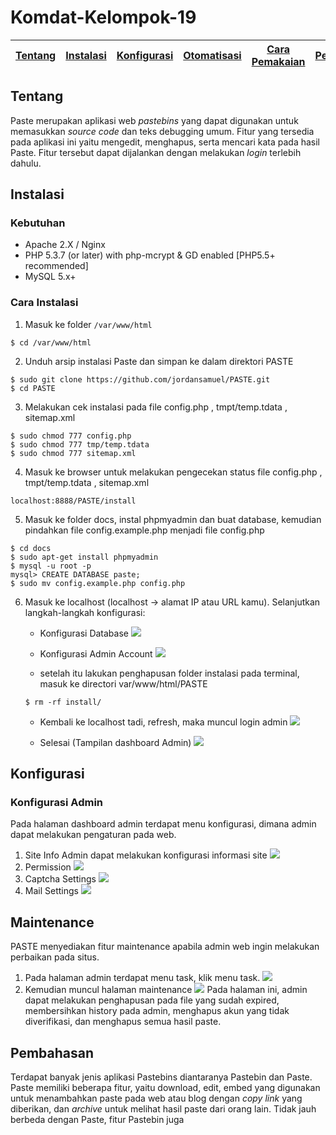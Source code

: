 # Komdat-Kelompok-19

[Tentang](#Tentang) | [Instalasi](#Instalasi) | [Konfigurasi](#Konfigurasi) | [Otomatisasi](#Otomatisasi) | [Cara Pemakaian](#Cara-Pemakaian) | [Pembahasan](#Pembahasan) | [Referensi](#referensi)
:---:|:---:|:---:|:---:|:---:|:---:|:---:

## Tentang
Paste merupakan aplikasi web *pastebins* yang dapat digunakan untuk memasukkan *source code* dan teks debugging umum. Fitur yang tersedia pada aplikasi ini yaitu mengedit, menghapus, serta mencari kata pada hasil Paste. Fitur tersebut dapat dijalankan dengan melakukan *login* terlebih dahulu.

## Instalasi

### Kebutuhan
- Apache 2.X / Nginx
- PHP 5.3.7 (or later) with php-mcrypt & GD enabled [PHP5.5+ recommended]
- MySQL 5.x+

### Cara Instalasi
1. Masuk ke folder ``` /var/www/html	```
```
$ cd /var/www/html
```

2. Unduh arsip instalasi Paste dan simpan ke dalam direktori PASTE
```
$ sudo git clone https://github.com/jordansamuel/PASTE.git
$ cd PASTE
```

3. Melakukan cek instalasi pada file config.php , tmpt/temp.tdata , sitemap.xml
```
$ sudo chmod 777 config.php
$ sudo chmod 777 tmp/temp.tdata
$ sudo chmod 777 sitemap.xml
```

4. Masuk ke browser untuk melakukan pengecekan status file config.php , tmpt/temp.tdata , sitemap.xml
```
localhost:8888/PASTE/install
```

5. Masuk ke folder docs, instal phpmyadmin dan buat database, kemudian pindahkan file config.example.php menjadi file config.php
```
$ cd docs
$ sudo apt-get install phpmyadmin
$ mysql -u root -p
mysql> CREATE DATABASE paste;
$ sudo mv config.example.php config.php
```

6. Masuk ke localhost (localhost -> alamat IP atau URL kamu). Selanjutkan langkah-langkah konfigurasi:
	- Konfigurasi Database
	![](https://github.com/nurradiatun/Komdat-Kelompok-19/blob/master/cek%20install.png)
    
    - Konfigurasi Admin Account
    ![](https://github.com/nurradiatun/Komdat-Kelompok-19/blob/master/admin.png)

	- setelah itu lakukan penghapusan folder instalasi pada terminal, masuk ke directori var/www/html/PASTE 
	```
    $ rm -rf install/
    ```
    
    - Kembali ke localhost tadi, refresh, maka muncul login admin
    ![](https://github.com/nurradiatun/Komdat-Kelompok-19/blob/master/login%20adminn.png)
    
    - Selesai (Tampilan dashboard Admin)
    ![](https://github.com/nurradiatun/Komdat-Kelompok-19/blob/master/dashboard.png)
    
## Konfigurasi

### Konfigurasi Admin
Pada halaman dashboard admin terdapat menu konfigurasi, dimana admin dapat melakukan pengaturan pada web. 
1. Site Info
Admin dapat melakukan konfigurasi informasi site
![](https://github.com/nurradiatun/Komdat-Kelompok-19/blob/master/configurasi1.png)
2. Permission
![](https://github.com/nurradiatun/Komdat-Kelompok-19/blob/master/configurasi2.png)
3. Captcha Settings
![](https://github.com/nurradiatun/Komdat-Kelompok-19/blob/master/configure3.png)
4. Mail Settings
![](https://github.com/nurradiatun/Komdat-Kelompok-19/blob/master/configure4.png)

## Maintenance 
PASTE menyediakan fitur maintenance apabila admin web ingin melakukan perbaikan pada situs.
1. Pada halaman admin terdapat menu task, klik menu task.
![](https://github.com/nurradiatun/Komdat-Kelompok-19/blob/master/dashboard.png)
2. Kemudian muncul halaman maintenance 
![](https://github.com/nurradiatun/Komdat-Kelompok-19/blob/master/maintenance.png)
Pada halaman ini, admin dapat melakukan penghapusan pada file yang sudah expired, membersihkan history pada admin, menghapus akun yang tidak diverifikasi, dan menghapus semua hasil paste.

## Pembahasan
Terdapat banyak jenis aplikasi Pastebins diantaranya Pastebin dan Paste. Paste memiliki beberapa fitur, yaitu download, edit, embed yang digunakan untuk menambahkan paste pada web atau blog dengan *copy* *link* yang diberikan, dan *archive* untuk melihat hasil paste dari orang lain.
Tidak jauh berbeda dengan Paste, fitur Pastebin juga 